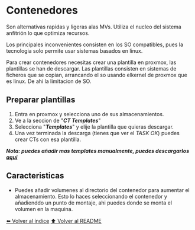 # Contenedores

Son alternativas rapidas y ligeras alas MVs. Utiliza el nucleo del sistema anfitrión lo que optimiza recursos.

Los principales inconvenientes consisten en los SO compatibles, pues la tecnologia solo permite usar sistemas basados en linux.

Para crear contenedores necesitas crear una plantilla en proxmox, las plantillas se han de descargar. Las plantillas consisten en sistemas de ficheros que se copian, arrancando el so usando elkernel de proxmox que es linux. De ahi la limitacion de SO.

## Preparar plantillas

1. Entra en proxmox y selecciona uno de sus almacenamientos.
2. Ve a la seccion de "***CT Templates***"
3. Selecciona "***Templates***" y elije la plantilla que quieras descargar.
4. Una vez terminada la descarga (tienes que ver el *TASK OK*) puedes crear CTs con esa plantilla.

***Nota: puedes añadir mas templates manualmente, puedes descargarlos [aqui](http://download.proxmox.com/images/system/)***

## Caracteristicas

* Puedes añadir volumenes al  directorio del contenedor para aumentar el almacenamiento. Esto lo haces seleccionando el contenedor y añadienddo un punto de montaje, ahi puedes donde se monta el volumen en la maquina.



[⬅️ Volver al índice](./Index.md)
[⬆️ Volver al README](/README.md)
